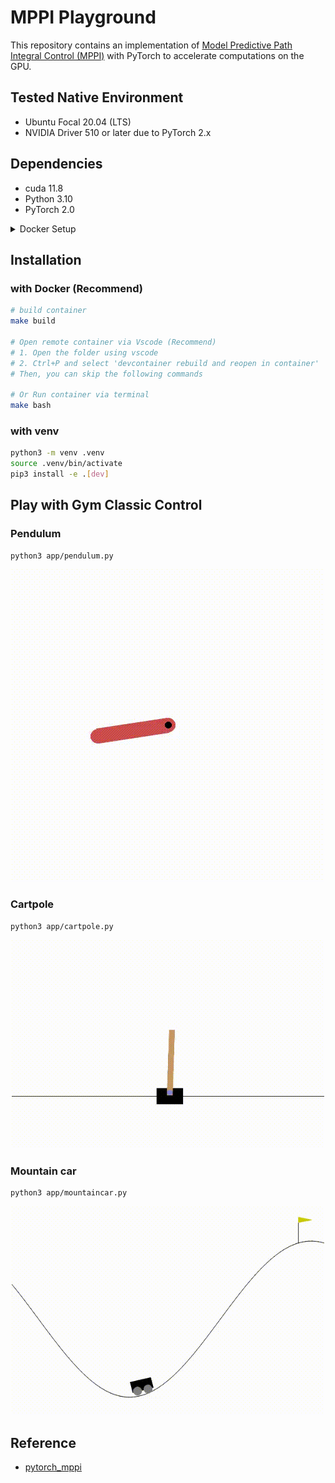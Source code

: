 # MPPI Playground
This repository contains an implementation of [Model Predictive Path Integral Control (MPPI)](https://arxiv.org/abs/1707.02342) with PyTorch to accelerate computations on the GPU.

## Tested Native Environment
- Ubuntu Focal 20.04 (LTS)
- NVIDIA Driver 510 or later due to PyTorch 2.x

## Dependencies
- cuda 11.8
- Python 3.10
- PyTorch 2.0

<details>
<summary>Docker Setup</summary>

### Install Docker

[Installation guide](https://docs.docker.com/engine/install/ubuntu/#install-using-the-repository)

```bash
# Install from get.docker.com
curl -fsSL https://get.docker.com -o get-docker.sh
sudo sh get-docker.sh
sudo groupadd docker
sudo usermod -aG docker $USER
```


### Setup GPU for Docker
[Installation guide](https://docs.nvidia.com/datacenter/cloud-native/container-toolkit/latest/install-guide.html)
```bash
curl -fsSL https://nvidia.github.io/libnvidia-container/gpgkey | sudo gpg --dearmor -o /usr/share/keyrings/nvidia-container-toolkit-keyring.gpg \
  && curl -s -L https://nvidia.github.io/libnvidia-container/stable/deb/nvidia-container-toolkit.list | \
    sed 's#deb https://#deb [signed-by=/usr/share/keyrings/nvidia-container-toolkit-keyring.gpg] https://#g' | \
    sudo tee /etc/apt/sources.list.d/nvidia-container-toolkit.list 

sudo apt-get update

sudo apt-get install -y nvidia-container-toolkit nvidia-container-runtime

sudo nvidia-ctk runtime configure --runtime=docker

sudo systemctl restart docker
```
</details>

## Installation

### with Docker (Recommend)

```bash
# build container
make build

# Open remote container via Vscode (Recommend)
# 1. Open the folder using vscode
# 2. Ctrl+P and select 'devcontainer rebuild and reopen in container'
# Then, you can skip the following commands

# Or Run container via terminal
make bash
```

### with venv

```bash
python3 -m venv .venv
source .venv/bin/activate
pip3 install -e .[dev]
```

## Play with Gym Classic Control

### Pendulum
```bash
python3 app/pendulum.py
```
<p align="center">
  <img src="./media/pendulum.gif" width="500" alt="pendulum">
</p>

### Cartpole
```bash
python3 app/cartpole.py
```
<p align="center">
  <img src="./media/cartpole.gif" width="500" alt="cartpole">
</p>

### Mountain car
```bash
python3 app/mountaincar.py
```
<p align="center">
  <img src="./media/mountaincar.gif" width="500" alt="mountaincar">
</p>

## Reference
- [pytorch_mppi](https://github.com/UM-ARM-Lab/pytorch_mppi)